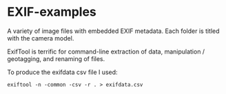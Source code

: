 # EXIF-examples

A variety of image files with embedded EXIF metadata. Each folder is titled with the camera model.

ExifTool is terrific for command-line extraction of data, manipulation / geotagging, and renaming of files.

To produce the exifdata csv file I used:

```
exiftool -n -common -csv -r . > exifdata.csv
```
